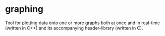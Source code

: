 # graphing
Tool for plotting data onto one or more graphs both at once and in real-time (written in C++) and its accompanying header-library (written in C).
